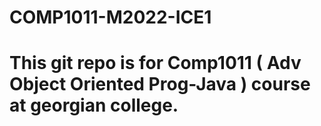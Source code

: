 # COMP1011-M2022-ICE1

# This git repo is for Comp1011 ( Adv Object Oriented Prog-Java ) course at georgian college.
